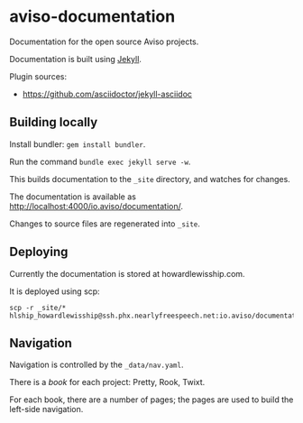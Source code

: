# aviso-documentation

Documentation for the open source Aviso projects.

Documentation is built using [Jekyll](http://jekyllrb.com/).

Plugin sources:

* https://github.com/asciidoctor/jekyll-asciidoc

## Building locally

Install bundler: `gem install bundler`.

Run the command `bundle exec jekyll serve -w`.

This builds documentation to the `_site` directory, and watches for changes.

The documentation is available as [http://localhost:4000/io.aviso/documentation/](http://localhost:4000/io.aviso/documentation/).

Changes to source files are regenerated into `_site`.

## Deploying

Currently the documentation is stored at howardlewisship.com.

It is deployed using scp:

```
scp -r _site/* hlship_howardlewisship@ssh.phx.nearlyfreespeech.net:io.aviso/documentation
```

## Navigation

Navigation is controlled by the `_data/nav.yaml`.

There is a _book_ for each project: Pretty, Rook, Twixt.

For each book, there are a number of pages; the pages are used to build the left-side navigation.
